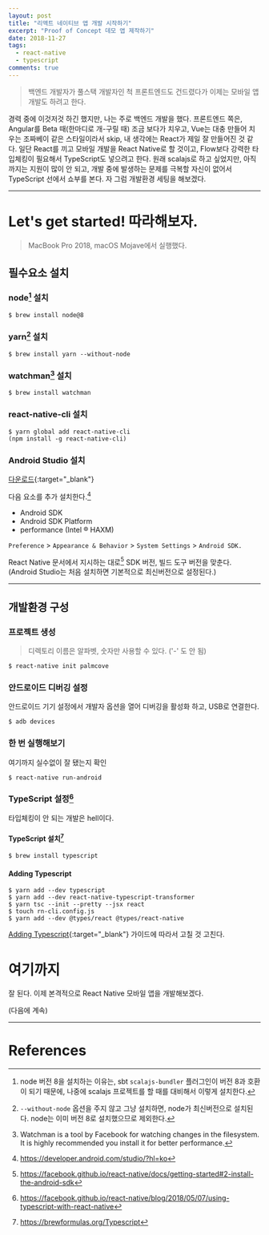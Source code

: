 ```yaml
---
layout: post
title: "리액트 네이티브 앱 개발 시작하기"
excerpt: "Proof of Concept 데모 앱 제작하기"
date: 2018-11-27
tags:
  - react-native
  - typescript
comments: true
---
```


> 백엔드 개발자가 풀스택 개발자인 척 프론트엔드도 건드렸다가 이제는 모바일 앱 개발도 하려고 한다.

경력 중에 이것저것 하긴 했지만, 나는 주로 백엔드 개발을 했다. 프론트엔드 쪽은, Angular를 Beta 때(한마디로 개-구릴 때) 조금 보다가 치우고, Vue는 대충 만들어 치우는 조짜베이 같은 스타일이라서 skip, 내 생각에는 React가 제일 잘 만들어진 것 같다. 일단 React를 끼고 모바일 개발을 React Native로 할 것이고, Flow보다 강력한 타입체킹이 필요해서 TypeScript도 넣으려고 한다. 원래 scalajs로 하고 싶었지만, 아직까지는 지원이 많이 안 되고, 개발 중에 발생하는 문제를 극복할 자신이 없어서 TypeScript 선에서 쇼부를 본다. 자 그럼 개발환경 세팅을 해보겠다.

---

# Let's get started! 따라해보자.

> MacBook Pro 2018, macOS Mojave에서 실행했다.

## 필수요소 설치

### node[^1] 설치

    $ brew install node@8

### yarn[^2] 설치

    $ brew install yarn --without-node

### watchman[^3] 설치

    $ brew install watchman

### react-native-cli 설치

    $ yarn global add react-native-cli
    (npm install -g react-native-cli)

### Android Studio 설치

[다운로드](https://facebook.github.io/react-native/docs/getting-started#1-install-android-studio){:target="_blank"}

다음 요소를 추가 설치한다.[^4]

- Android SDK
- Android SDK Platform
- performance (Intel ® HAXM)

`Preference` > `Appearance & Behavior` > `System Settings` > `Android SDK.`

React Native 문서에서 지시하는 대로[^5] SDK 버전, 빌드 도구 버전을 맞춘다. (Android Studio는 처음 설치하면 기본적으로 최신버전으로 설정된다.)

---

## 개발환경 구성

### 프로젝트 생성

> 디렉토리 이름은 알파벳, 숫자만 사용할 수 있다. ('-' 도 안 됨)

    $ react-native init palmcove

### 안드로이드 디버깅 설정

안드로이드 기기 설정에서 개발자 옵션을 열어 디버깅을 활성화 하고, USB로 연결한다.

    $ adb devices

### 한 번 실행해보기

여기까지 실수없이 잘 됐는지 확인

    $ react-native run-android

### TypeScript 설정[^6]

타입체킹이 안 되는 개발은 hell이다.

#### TypeScript 설치[^7]

    $ brew install typescript

#### Adding Typescript

    $ yarn add --dev typescript
    $ yarn add --dev react-native-typescript-transformer
    $ yarn tsc --init --pretty --jsx react
    $ touch rn-cli.config.js
    $ yarn add --dev @types/react @types/react-native

[Adding Typescript](https://facebook.github.io/react-native/blog/2018/05/07/using-typescript-with-react-native#adding-typescript){:target="_blank"} 가이드에 따라서 고칠 것 고친다.

# 여기까지

잘 된다. 이제 본격적으로 React Native 모바일 앱을 개발해보겠다.

(다음에 계속)

---

# References

[^1]: node 버전 8을 설치하는 이유는, sbt `scalajs-bundler` 플러그인이 버전 8과 호환이 되기 때문에, 나중에 scalajs 프로젝트를 할 때를 대비해서 이렇게 설치한다.
[^2]: `--without-node` 옵션을 주지 않고 그냥 설치하면, node가 최신버전으로 설치된다. node는 이미 버전 8로 설치했으므로 제외한다.
[^3]: Watchman is a tool by Facebook for watching changes in the filesystem. It is highly recommended you install it for better performance.
[^4]: https://developer.android.com/studio/?hl=ko
[^5]: https://facebook.github.io/react-native/docs/getting-started#2-install-the-android-sdk
[^6]: https://facebook.github.io/react-native/blog/2018/05/07/using-typescript-with-react-native
[^7]: https://brewformulas.org/Typescript
